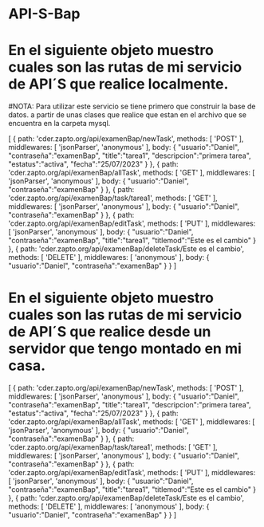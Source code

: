 # API-S-Bap

# En el siguiente objeto muestro cuales son las rutas de mi servicio de API´S que realice localmente.
#NOTA: Para utilizar este servicio se tiene primero que construir la base de datos. a partir de unas clases que realice que estan en el archivo que se encuentra en la carpeta mysql.

[
 {
    path: 'cder.zapto.org/api/examenBap/newTask',
    methods: [ 'POST' ],
    middlewares: [ 'jsonParser', 'anonymous' ],
    body:
    {
      "usuario":"Daniel",
      "contraseña":"examenBap",
      "title":"tarea1",
      "descripcion":"primera tarea",
      "estatus":"activa",
      "fecha":"25/07/2023"
    }
  },
  {
    path: 'cder.zapto.org/api/examenBap/allTask',
    methods: [ 'GET' ],
    middlewares: [ 'jsonParser', 'anonymous' ],
    body:
    {
      "usuario":"Daniel",
      "contraseña":"examenBap"
    }
  },
  {
    path: 'cder.zapto.org/api/examenBap/task/tarea1',
    methods: [ 'GET' ],
    middlewares: [ 'jsonParser', 'anonymous' ],
    body:
    {
      "usuario":"Daniel",
      "contraseña":"examenBap"
    }
  },
  {
    path: 'cder.zapto.org/api/examenBap/editTask',
    methods: [ 'PUT' ],
    middlewares: [ 'jsonParser', 'anonymous' ],
    body:
    {
      "usuario":"Daniel",
      "contraseña":"examenBap",
      "title":"tarea1",
      "titlemod":"Este es el cambio"
    }
  },
  {
    path: 'cder.zapto.org/api/examenBap/deleteTask/Este es el cambio',
    methods: [ 'DELETE' ],
    middlewares: [ 'anonymous' ],
    body:
    {
      "usuario":"Daniel",
      "contraseña":"examenBap"
    }
  }
]
# En el siguiente objeto muestro cuales son las rutas de mi servicio de API´S que realice desde un servidor que tengo montado en mi casa.
[
 {
    path: 'cder.zapto.org/api/examenBap/newTask',
    methods: [ 'POST' ],
    middlewares: [ 'jsonParser', 'anonymous' ],
    body:
    {
      "usuario":"Daniel",
      "contraseña":"examenBap",
      "title":"tarea1",
      "descripcion":"primera tarea",
      "estatus":"activa",
      "fecha":"25/07/2023"
    }
  },
  {
    path: 'cder.zapto.org/api/examenBap/allTask',
    methods: [ 'GET' ],
    middlewares: [ 'jsonParser', 'anonymous' ],
    body:
    {
      "usuario":"Daniel",
      "contraseña":"examenBap"
    }
  },
  {
    path: 'cder.zapto.org/api/examenBap/task/tarea1',
    methods: [ 'GET' ],
    middlewares: [ 'jsonParser', 'anonymous' ],
    body:
    {
      "usuario":"Daniel",
      "contraseña":"examenBap"
    }
  },
  {
    path: 'cder.zapto.org/api/examenBap/editTask',
    methods: [ 'PUT' ],
    middlewares: [ 'jsonParser', 'anonymous' ],
    body:
    {
      "usuario":"Daniel",
      "contraseña":"examenBap",
      "title":"tarea1",
      "titlemod":"Este es el cambio"
    }
  },
  {
    path: 'cder.zapto.org/api/examenBap/deleteTask/Este es el cambio',
    methods: [ 'DELETE' ],
    middlewares: [ 'anonymous' ],
    body:
    {
      "usuario":"Daniel",
      "contraseña":"examenBap"
    }
  }
]

